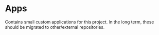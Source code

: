 # Apps

Contains small custom applications for this project. In the long term, these should be migrated to other/external repositories.